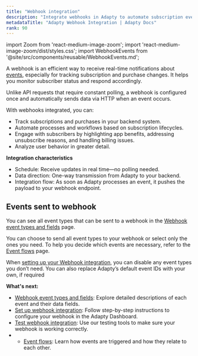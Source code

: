 ```yaml
---
title: "Webhook integration"
description: "Integrate webhooks in Adapty to automate subscription event tracking."
metadataTitle: "Adapty Webhook Integration | Adapty Docs"
rank: 90
---
```


import Zoom from 'react-medium-image-zoom';
import 'react-medium-image-zoom/dist/styles.css';
import WebhookEvents from '@site/src/components/reusable/WebhookEvents.md';

A webhook is an efficient way to receive real-time notifications about [events](webhook-event-types-and-fields#webhook-event-types), especially for tracking subscription and purchase changes. It helps you monitor subscriber status and respond accordingly.

Unlike API requests that require constant polling, a webhook is configured once and automatically sends data via HTTP when an event occurs.

With webhooks integrated, you can:

- Track subscriptions and purchases in your backend system.
- Automate processes and workflows based on subscription lifecycles.
- Engage with subscribers by highlighting app benefits, addressing unsubscribe reasons, and handling billing issues.
- Analyze user behavior in greater detail.

**Integration characteristics**

- Schedule: Receive updates in real time—no polling needed.
- Data direction: One-way transmission from Adapty to your backend.
- Integration flow: As soon as Adapty processes an event, it pushes the payload to your webhook endpoint.

## Events sent to webhook

You can see all event types that can be sent to a webhook in the [Webhook event types and fields](webhook-event-types-and-fields) page.

You can choose to send all event types to your webhook or select only the ones you need. To help you decide which events are necessary, refer to the [Event flows](event-flows) page.

When [setting up your Webhook integration](set-up-webhook-integration#configure-webhook-integration-in-the-adapty-dashboard), you can disable any event types you don’t need. You can also replace Adapty’s default event IDs with your own, if required

**What's next:**

- [Webhook event types and fields](webhook-event-types-and-fields): Explore detailed descriptions of each event and their data fields.
- [Set up webhook integration](set-up-webhook-integration): Follow step-by-step instructions to configure your webhook in the Adapty Dashboard.
- [Test webhook integration](test-webhook): Use our testing tools to make sure your webhook is working correctly.
- - [Event flows](event-flows):  Learn how events are triggered and how they relate to each other.
